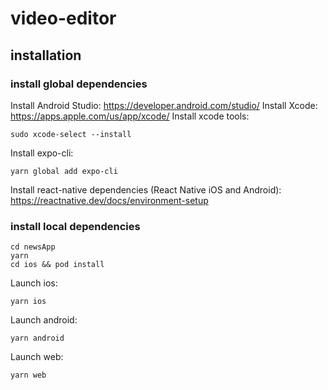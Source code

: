 # video-editor

## installation

### install global dependencies

Install Android Studio:
https://developer.android.com/studio/
Install Xcode:
https://apps.apple.com/us/app/xcode/
Install xcode tools:

```
sudo xcode-select --install
```

Install expo-cli:

```
yarn global add expo-cli
```

Install react-native dependencies (React Native iOS and Android):
https://reactnative.dev/docs/environment-setup

### install local dependencies

```
cd newsApp
yarn
cd ios && pod install
```

Launch ios:

```
yarn ios
```

Launch android:

```
yarn android
```

Launch web:

```
yarn web
```
